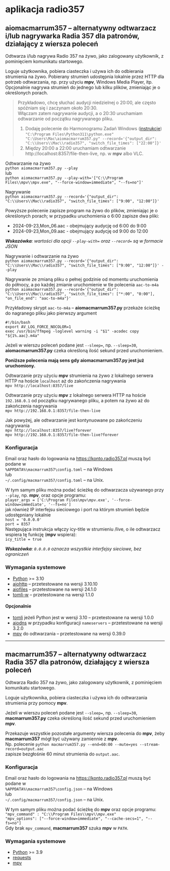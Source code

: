 # aplikacja radio357

## aiomacmarrum357 – alternatywny odtwarzacz i/lub nagrywarka Radia 357 dla patronów, działający z wiersza poleceń

Odtwarza i/lub nagrywa Radio 357 na żywo, jako zalogowany użytkownik, z pominięciem komunikatu startowego.

Loguje użytkownika, pobiera ciasteczka i używa ich do odbierania strumienia na żywo.
Pobierany strumień udostępnia lokalnie przez HTTP dla potrzeb odtwarzania, np. przy użyciu **mpv**, Windows Media Player, itp.
Opcjonalnie nagrywa strumień do jednego lub kilku plików, zmieniając je o określonych porach.

> Przykładowo, chcę słuchać audycji niedzielnej o 20:00, ale często spóźniam się i zaczynam około 20:30.\
> Włączam zatem nagrywanie audycji, a o 20:30 uruchamiam odtwarzanie od początku nagrywanego pliku.
> 1. Dodaję polecenie do Harmonogramu Zadań Windows ([instrukcje](https://pl.101-help.com/jak-utworzyc-automatyczne-zadanie-za-pomoca-harmonogramu-zadan-w-systemie-windows-11-10-6868e186b0/)) `"C:\Program Files\Python311\python.exe" "C:\Users\Mac\aiomacmarrum357.py" --record='{"output_dir": "C:\\Users\\Mac\\radio357", "switch_file_times": ["22:00"]}'`
> 2. Między 20:00 a 22:00 uruchamiam odtwarzanie http://localhost:8357/file-then-live, np. w **mpv** albo VLC.

Odtwarzanie na żywo\
`python aiomacmarrum357.py --play`\
lub\
`python aiomacmarrum357.py --play-with='["C:\\Program Files\\mpv\\mpv.exe", "--force-window=immediate", "--fs=no"]'`

Nagrywanie\
`python aiomacmarrum357.py --record='{"output_dir": "C:\\Users\\Mac\\radio357", "switch_file_times": ["9:00", "12:00"]}'`

Powyższe polecenie zapisze program na żywo do plików, zmieniając je o określonych porach;
w przypadku uruchomienia o 6:00 zapisze dwa pliki:
* 2024-09-23,Mon_06.aac - obejmujący audycję od 6:00 do 9:00
* 2024-09-23,Mon_09.aac - obejmujący audycję od 9:00 do 12:00

***Wskazówka**: wartości dla opcji `--play-with=` oraz `--record=` są w formacie JSON*

Nagrywanie i odtwarzanie na żywo\
`python aiomacmarrum357.py --record='{"output_dir": "C:\\Users\\Mac\\radio357", "switch_file_times": ["9:00", "12:00"]}' --play`

Nagrywanie ze zmianą pliku o pełnej godzinie od momentu uruchomienia do północy,
a po każdej zmianie uruchomienie w tle polecenia `aac-to-m4a`\
`python aiomacmarrum357.py --record='{"output_dir": "C:\\Users\\Mac\\radio357", "switch_file_times": ["*:00", "0:00"], "on_file_end": "aac-to-m4a"}'`

Przykładowy skrypt `aac-to-m4a` – **aiomacmarrum357.py** przekaże ścieżkę do nagranego pliku jako pierwszy argument

```shell
#!/bin/bash
export AV_LOG_FORCE_NOCOLOR=1
exec /usr/bin/ffmpeg -loglevel warning -i "$1" -acodec copy "${1%.aac}.m4a"
```

Jeżeli w wierszu poleceń podane jest `--sleep=`, np. `--sleep=30`,
**aiomacmarrum357.py** czeka określoną ilość sekund przed uruchomieniem.

**Poniższe polecenia mają sens gdy **aiomacmarrum357.py** jest już uruchomiony.**

Odtwarzanie przy użyciu **mpv** strumienia na żywo z lokalnego serwera HTTP na hoście `localhost` aż do zakończenia nagrywania\
`mpv http://localhost:8357/live`

Odtwarzanie przy użyciu **mpv** z lokalnego serwera HTTP na hoście `192.168.0.1` od początku nagrywanego pliku, a potem na żywo aż do zakończenia nagrywania\
`mpv http://192.168.0.1:8357/file-then-live`

Jak powyżej, ale odtwarzanie jest kontynuowane po zakończeniu nagrywania\
`mpv http://localhost:8357/live?forever` \
`mpv http://192.168.0.1:8357/file-then-live?forever`

### Konfiguracja

Email oraz hasło do logowania na https://konto.radio357.pl muszą być podane w\
`%APPDATA%\macmarrum357\config.toml` – na Windows\
lub\
`~/.config/macmarrum357/config.toml` – na Unix.

W tym samym pliku można podać ścieżkę do odtwarzacza używanego przy `--play`, np. **mpv**, oraz opcje programu:\
`player_args = ['C:\Program Files\mpv\mpv.exe', '--force-window=immediate', '--fs=no']`\
jak również IP interfejsu sieciowego i port na którym strumień będzie udostępniany lokalnie\
`host = '0.0.0.0'`\
`port = 8357`\
Następująca instrukcja włączy icy-title w strumieniu /live, o ile odtwarzacz wspiera tę funkcję (**mpv** wspiera):\
`icy_title = true`

***Wskazówka**: `0.0.0.0` oznacza wszystkie interfejsy sieciowe, bez ograniczeń*

### Wymagania systemowe

- [Python](https://www.python.org/downloads/) >= 3.10
- [aiohttp](https://pypi.org/project/aiohttp/) – przetestowane na wersji 3.10.10
- [aiofiles](https://pypi.org/project/aiofiles/) – przetestowane na wersji 24.1.0
- [tomli-w](https://pypi.org/project/tomli-w/) – przetestowane na wersji 1.1.0

#### Opcjonalnie

- [tomli](https://pypi.org/project/tomli/) jeżeli Python jest w wersji 3.10 – przetestowane na wersji 1.0.0
- [aiodns](https://pypi.org/project/aiodns/) w przypadku konfiguracji `nameservers` – przetestowane na wersji 3.2.0
- [mpv](https://mpv.io/installation/) do odtwarzania – przetestowane na wersji 0.39.0

---

## macmarrum357 – alternatywny odtwarzacz Radia 357 dla patronów, działający z wiersza poleceń

Odtwarza Radio 357 na żywo, jako zalogowany użytkownik, z pominięciem komunikatu startowego.

Loguje użytkownika, pobiera ciasteczka i używa ich do odtwarzania strumienia przy pomocy **mpv**.

Jeżeli w wierszu poleceń podane jest `--sleep=`, np. `--sleep=30`,
**macmarrum357.py** czeka określoną ilość sekund przed uruchomieniem **mpv**.

Przekazuje wszystkie pozostałe argumenty wiersza polecenia do **mpv**,
żeby **macmarrum357** mógł być używany zamiennie z **mpv**.\
Np. polecenie `python macmarrum357.py --end=60:00 --mute=yes --stream-record=output.aac`\
zapisze bezgłośnie 60 minut strumienia do `output.aac`.

### Konfiguracja

Email oraz hasło do logowania na https://konto.radio357.pl muszą być podane w\
`%APPDATA%\macmarrum357\config.json` – na Windows\
lub\
`~/.config/macmarrum357/config.json` – na Unix.

W tym samym pliku można podać ścieżkę do **mpv** oraz opcje programu:\
`"mpv_command" : "C:\\Program Files\\mpv\\mpv.exe"`\
`"mpv_options": ["--force-window=immediate", "--cache-secs=1", "--fs=no"]`\
Gdy brak `mpv_command`, **macmarrum357** szuka **mpv** w `PATH`.

### Wymagania systemowe

- [Python](https://www.python.org/downloads/) >= 3.9
- [requests](https://pypi.org/project/requests/)
- [mpv](https://mpv.io/installation/)
